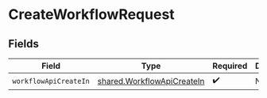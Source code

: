 # CreateWorkflowRequest


## Fields

| Field                                                                    | Type                                                                     | Required                                                                 | Description                                                              |
| ------------------------------------------------------------------------ | ------------------------------------------------------------------------ | ------------------------------------------------------------------------ | ------------------------------------------------------------------------ |
| `workflowApiCreateIn`                                                    | [shared.WorkflowApiCreateIn](../../models/shared/workflowapicreatein.md) | :heavy_check_mark:                                                       | N/A                                                                      |